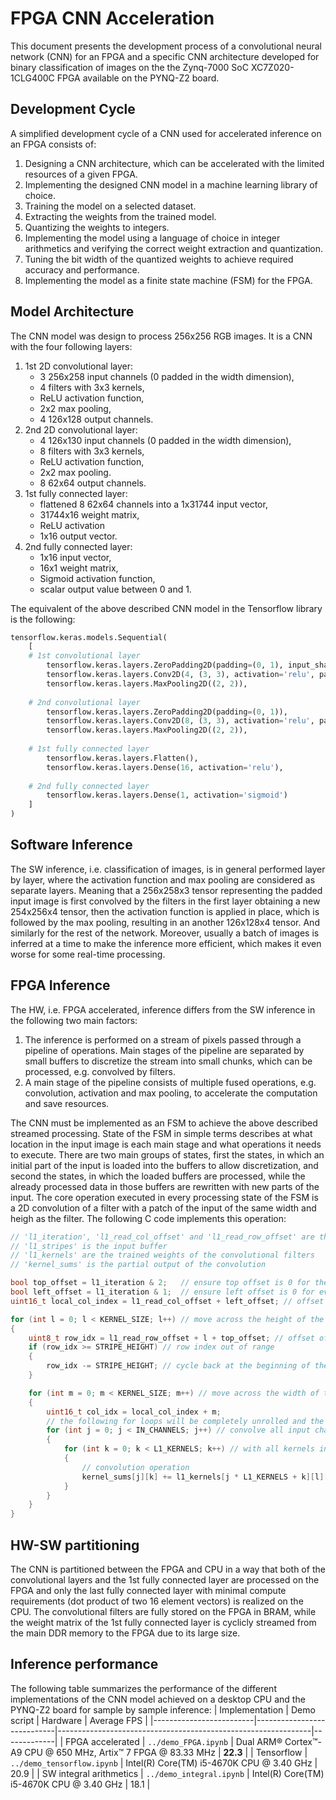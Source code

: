 # FPGA CNN Acceleration
This document presents the development process of a convolutional neural network (CNN) for an FPGA and a specific CNN architecture developed for binary classification of images on the the Zynq-7000 SoC XC7Z020-1CLG400C FPGA available on the PYNQ-Z2 board.

## Development Cycle
A simplified development cycle of a CNN used for accelerated inference on an FPGA consists of:
  1. Designing a CNN architecture, which can be accelerated with the limited resources of a given FPGA.
  2. Implementing the designed CNN model in a machine learning library of choice.
  3. Training the model on a selected dataset.
  4. Extracting the weights from the trained model.
  5. Quantizing the weights to integers.
  6. Implementing the model using a language of choice in integer arithmetics and verifying the correct weight extraction and quantization.
  7. Tuning the bit width of the quantized weights to achieve required accuracy and performance.
  8. Implementing the model as a finite state machine (FSM) for the FPGA.

## Model Architecture
The CNN model was design to process 256x256 RGB images. It is a CNN with the four following layers:
  1. 1st 2D convolutional layer:
     - 3 256x258 input channels (0 padded in the width dimension),
     - 4 filters with 3x3 kernels,
     - ReLU activation function,
     - 2x2 max pooling,
     - 4 126x128 output channels.
  2. 2nd 2D convolutional layer:
     - 4 126x130 input channels (0 padded in the width dimension),
     - 8 filters with 3x3 kernels,
     - ReLU activation function,
     - 2x2 max pooling.
     - 8 62x64 output channels.
  3. 1st fully connected layer:
     - flattened 8 62x64 channels into a 1x31744 input vector,
     - 31744x16 weight matrix,
     - ReLU activation
     - 1x16 output vector.
  4. 2nd fully connected layer:
     - 1x16 input vector,
     - 16x1 weight matrix,
     - Sigmoid activation function,
     - scalar output value between 0 and 1.

The equivalent of the above described CNN model in the Tensorflow library is the following:
```python
tensorflow.keras.models.Sequential(
    [
    # 1st convolutional layer
        tensorflow.keras.layers.ZeroPadding2D(padding=(0, 1), input_shape=(256, 256, 3)),
        tensorflow.keras.layers.Conv2D(4, (3, 3), activation='relu', padding='valid'),
        tensorflow.keras.layers.MaxPooling2D((2, 2)),
    
    # 2nd convolutional layer
        tensorflow.keras.layers.ZeroPadding2D(padding=(0, 1)),
        tensorflow.keras.layers.Conv2D(8, (3, 3), activation='relu', padding='valid'),
        tensorflow.keras.layers.MaxPooling2D((2, 2)),
    
    # 1st fully connected layer
        tensorflow.keras.layers.Flatten(),
        tensorflow.keras.layers.Dense(16, activation='relu'),
    
    # 2nd fully connected layer
        tensorflow.keras.layers.Dense(1, activation='sigmoid')
    ]
)
```

## Software Inference
The SW inference, i.e. classification of images, is in general performed layer by layer, where the activation function and max pooling are considered as separate layers. Meaning that a 256x258x3 tensor representing the padded input image is first convolved by the filters in the first layer obtaining a new 254x256x4 tensor, then the activation function is applied in place, which is followed by the max pooling, resulting in an another 126x128x4 tensor. And similarly for the rest of the network. Moreover, usually a batch of images is inferred at a time to make the inference more efficient, which makes it even worse for some real-time processing.

## FPGA Inference
The HW, i.e. FPGA accelerated, inference differs from the SW inference in the following two main factors:
  1. The inference is performed on a stream of pixels passed through a pipeline of operations. Main stages of the pipeline are separated by small buffers to discretize the stream into small chunks, which can be processed, e.g. convolved by filters.
  2. A main stage of the pipeline consists of multiple fused operations, e.g. convolution, activation and max pooling, to accelerate the computation and save resources.

The CNN must be implemented as an FSM to achieve the above described streamed processing. State of the FSM in simple terms describes at what location in the input image is each main stage and what operations it needs to execute. There are two main groups of states, first the states, in which an initial part of the input is loaded into the buffers to allow discretization, and second the states, in which the loaded buffers are processed, while the already processed data in those buffers are rewritten with new parts of the input. The core operation executed in every processing state of the FSM is a 2D convolution of a filter with a patch of the input of the same width and heigh as the filter. The following C code implements this operation:
```c
// 'l1_iteration', 'l1_read_col_offset' and 'l1_read_row_offset' are the state variable
// 'l1_stripes' is the input buffer
// 'l1_kernels' are the trained weights of the convolutional filters
// 'kernel_sums' is the partial output of the convolution

bool top_offset = l1_iteration & 2;   // ensure top offset is 0 for the first 2 iterations
bool left_offset = l1_iteration & 1;  // ensure left offset is 0 for every odd iteration (iterations start from 0)
uint16_t local_col_index = l1_read_col_offset + left_offset; // offset of the input patch in the width dimension of the input buffer

for (int l = 0; l < KERNEL_SIZE; l++) // move across the height of the convolutional filter
{
    uint8_t row_idx = l1_read_row_offset + l + top_offset; // offset of the input patch in the heigh dimension of the input buffer
    if (row_idx >= STRIPE_HEIGHT) // row index out of range
    {
        row_idx -= STRIPE_HEIGHT; // cycle back at the beginning of the buffer
    }

    for (int m = 0; m < KERNEL_SIZE; m++) // move across the width of the convolutional filter
    {
        uint16_t col_idx = local_col_index + m;
        // the following for loops will be completely unrolled and the operations will be performed in parallel in the hardware
        for (int j = 0; j < IN_CHANNELS; j++) // convolve all input channels
        {
            for (int k = 0; k < L1_KERNELS; k++) // with all kernels in each filter
            {
                // convolution operation
                kernel_sums[j][k] += l1_kernels[j * L1_KERNELS + k][l][m] * l1_stripes[j][row_idx][col_idx];
            }
        }
    }
}
```   

## HW-SW partitioning
The CNN is partitioned between the FPGA and CPU in a way that both of the convolutional layers and the 1st fully connected layer are processed on the FPGA and only the last fully connected layer with minimal compute requirements (dot product of two 16 element vectors) is realized on the CPU. The convolutional filters are fully stored on the FPGA in BRAM, while the weight matrix of the 1st fully connected layer is cyclicly streamed from the main DDR memory to the FPGA due to its large size.

## Inference performance
The following table summarizes the performance of the different implementations of the CNN model achieved on a desktop CPU and the PYNQ-Z2 board for sample by sample inference:
| Implementation          | Demo script                | Hardware                                                      | Average FPS | 
|-------------------------|----------------------------|---------------------------------------------------------------|-------------|
| FPGA accelerated        | `../demo_FPGA.ipynb`       | Dual ARM® Cortex™-A9 CPU @ 650 MHz, Artix™ 7 FPGA @ 83.33 MHz | **22.3**    |
| Tensorflow              | `../demo_tensorflow.ipynb` | Intel(R) Core(TM) i5-4670K CPU @ 3.40 GHz                     | 20.9        |
| SW integral arithmetics | `../demo_integral.ipynb`   | Intel(R) Core(TM) i5-4670K CPU @ 3.40 GHz                     | 18.1        |
